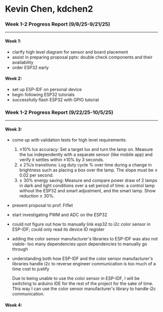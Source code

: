 # Kevin Chen, kdchen2

### Week 1-2 Progress Report (9/8/25-9/21/25)
---
#### Week 1:
- clarify high level diagram for sensor and board placement
- assist in preparing proposal pptx: double check components and their availability
- order ESP32 early

#### Week 2:
- set up ESP-IDF on personal device
- begin following ESP32 tutorials
- successfully flash ESP32 with GPIO tutorial

### Week 1-2 Progress Report (9/22/25-10/5/25)
---
#### Week 3:
- come up with validation tests for high level requirements:
  1. ±10% lux accuracy: Set a target lux and turn the lamp on. Measure the lux independently with a separate sensor (like mobile app) and verify it settles within  ±10% by 3 seconds.
  2. ≤ 2%/s transitions: Log duty cycle % over time during a change in brightness such as placing a box over the lamp. The slope must be ≤ 0.02 per second.
  3. ≥ 30% energy saving: Measure and compare power draw of 2 lamps in dark and light conditions over a set period of time: a control lamp without the ESP32 and smart adjustment, and the smart lamp. Show reduction ≥ 30%.
 
- present proposal to prof. Fiflet
- start investigating PWM and ADC on the ESP32
- could not figure out how to manually link esp32 to i2c color sensor in ESP-IDF; could only read its device ID register
- adding the color sensor manufacturer's libraries to ESP-IDF was also not viable- too many dependencies upon dependencies to manually go through
- understanding both how ESP-IDF and the color sensor manufacturer's libraries handle i2c to reverse engineer communication is too much of a time cost to justify
  
  Due to being unable to use the color sensor in ESP-IDF, I will be switching to arduino IDE for the rest of the project for the sake of time. This way I can use the color sensor manufacturer's library to handle i2c communication.

#### Week 4:




